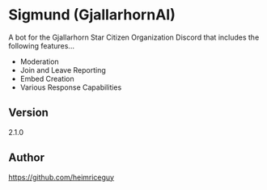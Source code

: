 # Sigmund (GjallarhornAI)
A bot for the Gjallarhorn Star Citizen Organization Discord that includes the following features...
- Moderation
- Join and Leave Reporting
- Embed Creation
- Various Response Capabilities

## Version
2.1.0

## Author
https://github.com/heimriceguy




